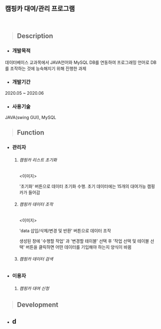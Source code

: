 ## 캠핑카 대여/관리 프로그램
<br/>


> ## Description

- ### 개발목적

데이터베이스 교과목에서 JAVA언어와 MySQL DB를 연동하여 프로그래밍 언어로 DB를 조작하는 것에  능숙해지기 위해 진행한 과제



- ### 개발기간

2020.05 ~ 2020.06



- ### 사용기술

JAVA(swing GUI), MySQL  



> ## Function

- ### 관리자

  1. ###### 캠핑카 리스트 초기화

     <이미지>

     '초기화' 버튼으로 데이터 초기화 수행. 초기 데이터에는 15개의 대여가능 캠핑카가 들어감

  2. ###### 캠핑카 데이터 조작

     <이미지>

     'data 삽입/삭제/변경 및 반환' 버튼으로 데이터 조작

     생성된 창에 '수행할 작업' 과 '변경할 테이블' 선택 후 '작업 선택 및 테이블 선택' 버튼을 클릭하면 어떤 데이터를 기입해야 하는지 양식이 바뀜

  3. ###### 캠핑카 데이터 검색

- ### 이용자

  1. ###### 캠핑카 대여 신청



> ## Development

- d
  - 

